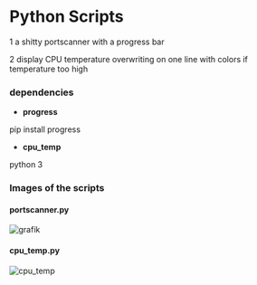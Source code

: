 # Python Scripts
1 a shitty portscanner with a progress bar

2 display CPU temperature overwriting on one line with colors if temperature too high

### dependencies

* **progress**

pip install progress

* **cpu_temp**

python 3


### Images of the scripts

#### portscanner.py

![grafik](https://user-images.githubusercontent.com/61902639/100552292-90b94700-3286-11eb-9d11-e6758fe785cd.png)

#### cpu_temp.py

![cpu_temp](https://user-images.githubusercontent.com/61902639/100802089-33113000-3429-11eb-956e-9f32576e050c.jpg)
